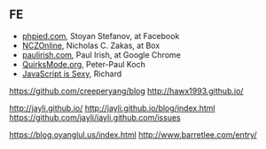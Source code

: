 ## FE
- [phpied.com](http://www.phpied.com/), Stoyan Stefanov, at Facebook
- [NCZOnline](https://www.nczonline.net/), Nicholas C. Zakas, at Box
- [paulirish.com](https://www.paulirish.com), Paul Irish, at Google Chrome
- [QuirksMode.org](http://www.quirksmode.org/), Peter-Paul Koch
- [JavaScript is Sexy](http://javascriptissexy.com/), Richard


https://github.com/creeperyang/blog
http://hawx1993.github.io/

http://jayli.github.io/
http://jayli.github.io/blog/index.html
https://github.com/jayli/jayli.github.com/issues

https://blog.oyanglul.us/index.html
http://www.barretlee.com/entry/
